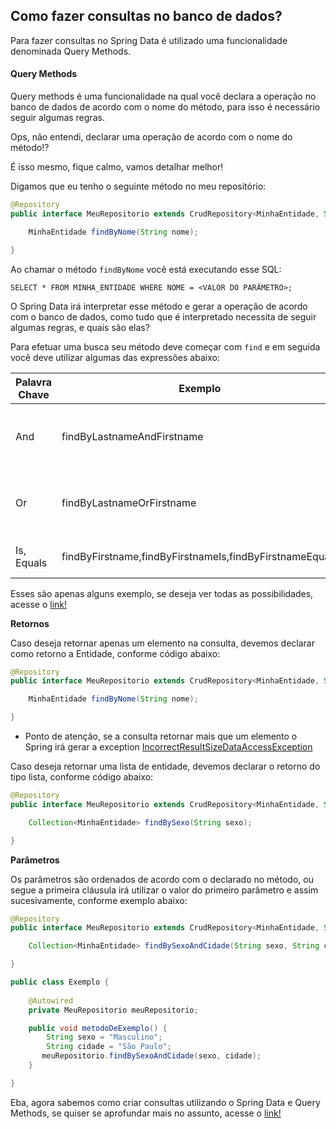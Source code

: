 ## Como fazer consultas no banco de dados?

Para fazer consultas no Spring Data é utilizado uma funcionalidade denominada Query Methods.

#### Query Methods

Query methods é uma funcionalidade na qual você declara a operação no banco de dados de acordo com o nome do método, 
para isso é necessário seguir algumas regras.

Ops, não entendi, declarar uma operação de acordo com o nome do método!?

É isso mesmo, fique calmo, vamos detalhar melhor!

Digamos que eu tenho o seguinte método no meu repositório:

```java
@Repository
public interface MeuRepositorio extends CrudRepository<MinhaEntidade, String> {

    MinhaEntidade findByNome(String nome);

}
```

Ao chamar o método `findByNome` você está executando esse SQL:

`SELECT * FROM MINHA_ENTIDADE WHERE NOME = <VALOR DO PARÂMETRO>;`

O Spring Data irá interpretar esse método e gerar a operação de acordo com o banco de dados, como tudo que é 
interpretado necessita de seguir algumas regras, e quais são elas?

Para efetuar uma busca seu método deve começar com `find` e em seguida você deve utilizar algumas das expressões abaixo:

|Palavra Chave|Exemplo|Consulta|
|---|---|---|
|And|findByLastnameAndFirstname|… where x.lastname = ?1 and x.firstname = ?2|
|Or|findByLastnameOrFirstname|… where x.lastname = ?1 or x.firstname = ?2|
|Is, Equals|findByFirstname,findByFirstnameIs,findByFirstnameEquals|… where x.firstname = ?1|

Esses são apenas alguns exemplo, se deseja ver todas as possibilidades, acesse o [link!](https://docs.spring.io/spring-data/jpa/docs/current/reference/html/#jpa.query-methods.query-creation)

**Retornos**

Caso deseja retornar apenas um elemento na consulta, devemos declarar como retorno a Entidade, conforme código abaixo:

```java
@Repository
public interface MeuRepositorio extends CrudRepository<MinhaEntidade, String> {

    MinhaEntidade findByNome(String nome);

}
```

* Ponto de atenção, se a consulta retornar mais que um elemento o Spring irá gerar a exception [IncorrectResultSizeDataAccessException](https://docs.spring.io/spring/docs/current/javadoc-api/org/springframework/dao/IncorrectResultSizeDataAccessException.html)

Caso deseja retornar uma lista de entidade, devemos declarar o retorno do tipo lista, conforme código abaixo:

```java
@Repository
public interface MeuRepositorio extends CrudRepository<MinhaEntidade, String> {

    Collection<MinhaEntidade> findBySexo(String sexo);

}
```

**Parâmetros**

Os parâmetros são ordenados de acordo com o declarado no método, ou segue a primeira cláusula irá utilizar o valor do 
primeiro parâmetro e assim sucesivamente, conforme exemplo abaixo:

```java
@Repository
public interface MeuRepositorio extends CrudRepository<MinhaEntidade, String> {

    Collection<MinhaEntidade> findBySexoAndCidade(String sexo, String cidade);

}

public class Exemplo {
    
    @Autowired
    private MeuRepositorio meuRepositorio;

    public void metodoDeExemplo() {
        String sexo = "Masculino";
        String cidade = "São Paulo";
       meuRepositorio.findBySexoAndCidade(sexo, cidade);
    }

}
```

Eba, agora sabemos como criar consultas utilizando o Spring Data e Query Methods, se quiser se aprofundar mais no assunto, 
acesse o [link!](https://docs.spring.io/spring-data/jpa/docs/current/reference/html/#jpa.query-methods)